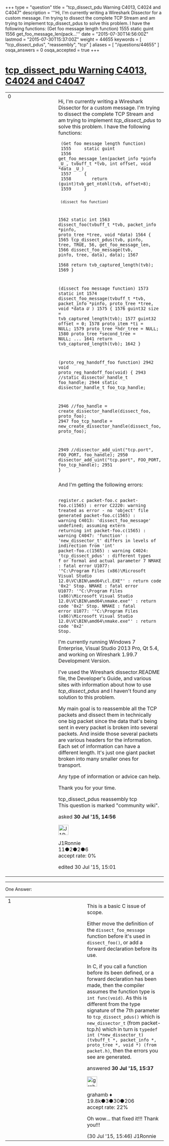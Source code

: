 +++
type = "question"
title = "tcp_dissect_pdu Warning C4013, C4024 and C4047"
description = '''Hi, I&#x27;m currently writing a Wireshark Dissector for a custom message. I&#x27;m trying to dissect the complete TCP Stream and am trying to implement tcp_dissect_pdus to solve this problem. I have the following functions:  (Get foo message length function)  1555 static guint   1556 get_foo_message_len(pack...'''
date = "2015-07-30T14:56:00Z"
lastmod = "2015-07-30T15:37:00Z"
weight = 44655
keywords = [ "tcp_dissect_pdus", "reassembly", "tcp" ]
aliases = [ "/questions/44655" ]
osqa_answers = 0
osqa_accepted = true
+++

<div class="headNormal">

# [tcp\_dissect\_pdu Warning C4013, C4024 and C4047](/questions/44655/tcp_dissect_pdu-warning-c4013-c4024-and-c4047)

</div>

<div id="main-body">

<div id="askform">

<table id="question-table" style="width:100%;"><colgroup><col style="width: 50%" /><col style="width: 50%" /></colgroup><tbody><tr class="odd"><td style="width: 30px; vertical-align: top"><div class="vote-buttons"><div id="post-44655-score" class="post-score" title="current number of votes">0</div><div id="favorite-count" class="favorite-count"></div></div></td><td><div id="item-right"><div class="question-body"><p>Hi, I'm currently writing a Wireshark Dissector for a custom message. I'm trying to dissect the complete TCP Stream and am trying to implement <em>tcp_dissect_pdus</em> to solve this problem. I have the following functions:</p><pre><code> (Get foo message length function)
 1555     static guint 
 1556     get_foo_message_len(packet_info *pinfo _U_, tvbuff_t *tvb, int offset, void *data _U_)
 1557     {
 1558        return (guint)tvb_get_ntohl(tvb, offset+8);
 1559     }

     (dissect foo function)
 1562     static int 
 1563     dissect_foo(tvbuff_t *tvb, packet_info *pinfo, proto_tree *tree, void *data)
 1564     {
 1565       tcp_dissect_pdus(tvb, pinfo, tree, TRUE, 56, get_foo_message_len, 
 1566                        dissect_foo_message(tvb, pinfo, tree, data), data);
 1567     
 1568       return tvb_captured_length(tvb);
 1569     }

 (dissect foo message function)
 1573     static int
 1574     dissect_foo_message(tvbuff_t *tvb, packet_info *pinfo, proto_tree *tree, void *data _U_ )
 1575     {
 1576       guint32 size = tvb_captured_length(tvb);
 1577       guint32 offset = 0;
 1578       proto_item *ti = NULL;
 1579       proto_tree *hdr_tree = NULL;
 1580       proto_tree *second_tree = NULL;
        ...
 1641        return tvb_captured_length(tvb);
 1642     }

 (proto_reg_handoff_foo function)
 2942     void proto_reg_handoff_foo(void) {
 2943     //static dissector_handle_t foo_handle;
 2944     static dissector_handle_t foo_tcp_handle;

 2946     //foo_handle = create_dissector_handle(dissect_foo, proto_foo);
 2947     foo_tcp_handle = new_create_dissector_handle(dissect_foo, proto_foo);

 2949     //dissector_add_uint(&quot;tcp.port&quot;, FOO_PORT, foo_handle);
 2950     dissector_add_uint(&quot;tcp.port&quot;, FOO_PORT, foo_tcp_handle);
 2951     }</code></pre><p>And I'm getting the following errors:</p><pre><code> register.c
 packet-foo.c
 packet-foo.c(1565) : error C2220: warning treated as error - no &#39;object&#39; file generated
 packet-foo.c(1565) : warning C4013: &#39;dissect_foo_message&#39; undefined; assuming extern returning int
 packet-foo.c(1565) : warning C4047: &#39;function&#39; : &#39;new_dissector_t&#39; differs in levels of indirection from &#39;int&#39;
 packet-foo.c(1565) : warning C4024: &#39;tcp_dissect_pdus&#39; : different types f
 or formal and actual parameter 7
 NMAKE : fatal error U1077: &#39;&quot;C:\Program Files (x86)\Microsoft Visual Studio 12.0\VC\BIN\amd64\cl.EXE&quot;&#39; : return code &#39;0x2&#39;
 Stop.
 NMAKE : fatal error U1077: &#39;&quot;C:\Program Files (x86)\Microsoft Visual Studio 12.0\VC\BIN\amd64\nmake.exe&quot;&#39; : return code &#39;0x2&#39;
 Stop.
 NMAKE : fatal error U1077: &#39;&quot;C:\Program Files (x86)\Microsoft Visual Studio 12.0\VC\BIN\amd64\nmake.exe&quot;&#39; : return code &#39;0x2&#39;
 Stop.</code></pre><p>I'm currently running Windows 7 Enterprise, Visual Studio 2013 Pro, Qt 5.4, and working on Wireshark 1.99.7 Development Version.</p><p>I've used the Wireshark dissector.README file, the Developer's Guide, and various sites with information about how to use <em>tcp_dissect_pdus</em> and I haven't found any solution to this problem.</p><p>My main goal is to reassemble all the TCP packets and dissect them in technically one big packet since the data that's being sent in every packet is broken into several packets. And inside those several packets are various headers for the information. Each set of information can have a different length. It's just one giant packet broken into many smaller ones for transport.</p><p>Any type of information or advice can help.</p><p>Thank you for your time.</p></div><div id="question-tags" class="tags-container tags">tcp_dissect_pdus reassembly tcp</div><div id="question-controls" class="post-controls"><div class="community-wiki">This question is marked "community wiki".</div></div><div class="post-update-info-container"><div class="post-update-info post-update-info-user"><p>asked <strong>30 Jul '15, 14:56</strong></p><img src="https://secure.gravatar.com/avatar/66d32f7338820e81bed11c109bb8eaea?s=32&amp;d=identicon&amp;r=g" class="gravatar" width="32" height="32" alt="J1Ronnie&#39;s gravatar image" /><p>J1Ronnie<br />
<span class="score" title="11 reputation points">11</span><span title="2 badges"><span class="badge1">●</span><span class="badgecount">2</span></span><span title="2 badges"><span class="silver">●</span><span class="badgecount">2</span></span><span title="6 badges"><span class="bronze">●</span><span class="badgecount">6</span></span><br />
<span class="accept_rate" title="Rate of the user&#39;s accepted answers">accept rate:</span> <span title="J1Ronnie has no accepted answers">0%</span></p></div><div class="post-update-info post-update-info-edited"><p>edited 30 Jul '15, 15:01</p></div></div><div id="comments-container-44655" class="comments-container"></div><div id="comment-tools-44655" class="comment-tools"></div><div class="clear"></div><div id="comment-44655-form-container" class="comment-form-container"></div><div class="clear"></div></div></td></tr></tbody></table>

------------------------------------------------------------------------

<div class="tabBar">

<span id="sort-top"></span>

<div class="headQuestions">

One Answer:

</div>

</div>

<span id="44657"></span>

<div id="answer-container-44657" class="answer accepted-answer">

<table style="width:100%;"><colgroup><col style="width: 50%" /><col style="width: 50%" /></colgroup><tbody><tr class="odd"><td style="width: 30px; vertical-align: top"><div class="vote-buttons"><div id="post-44657-score" class="post-score" title="current number of votes">1</div></div></td><td><div class="item-right"><div class="answer-body"><p>This is a basic C issue of scope.</p><p>Either move the definition of the <code>dissect_foo_message</code> function before it's used in <code>dissect_foo()</code>, or add a forward declaration before its use.</p><p>In C, if you call a function before its been defined, or a forward declaration has been made, then the compiler assumes the function type is <code>int func(void)</code>. As this is different from the type signature of the 7th parameter to <code>tcp_dissect_pdus()</code> which is <code>new_dissector_t</code> (from packet-tcp.h) which in turn is <code>typedef int (*new_dissector_t)(tvbuff_t *, packet_info *, proto_tree *, void *) (from packet.h)</code>, then the errors you see are generated.</p></div><div class="answer-controls post-controls"></div><div class="post-update-info-container"><div class="post-update-info post-update-info-user"><p>answered <strong>30 Jul '15, 15:37</strong></p><img src="https://secure.gravatar.com/avatar/d2a7e24ca66604c749c7c88c1da8ff78?s=32&amp;d=identicon&amp;r=g" class="gravatar" width="32" height="32" alt="grahamb&#39;s gravatar image" /><p>grahamb ♦<br />
<span class="score" title="19834 reputation points"><span>19.8k</span></span><span title="3 badges"><span class="badge1">●</span><span class="badgecount">3</span></span><span title="30 badges"><span class="silver">●</span><span class="badgecount">30</span></span><span title="206 badges"><span class="bronze">●</span><span class="badgecount">206</span></span><br />
<span class="accept_rate" title="Rate of the user&#39;s accepted answers">accept rate:</span> <span title="grahamb has 274 accepted answers">22%</span></p></div></div><div id="comments-container-44657" class="comments-container"><span id="44658"></span><div id="comment-44658" class="comment"><div id="post-44658-score" class="comment-score"></div><div class="comment-text"><p>Oh wow... that fixed it!!! Thank you!!!</p></div><div id="comment-44658-info" class="comment-info"><span class="comment-age">(30 Jul '15, 15:46)</span> J1Ronnie</div></div></div><div id="comment-tools-44657" class="comment-tools"></div><div class="clear"></div><div id="comment-44657-form-container" class="comment-form-container"></div><div class="clear"></div></div></td></tr></tbody></table>

</div>

<div class="paginator-container-left">

</div>

</div>

</div>

